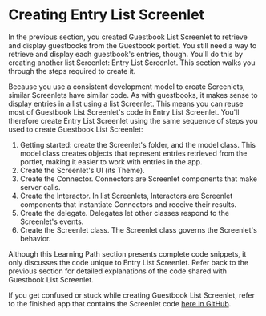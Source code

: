 # Creating Entry List Screenlet [](id=creating-entry-list-screenlet-ios)

In the previous section, you created Guestbook List Screenlet to retrieve and
display guestbooks from the Guestbook portlet. You still need a way to retrieve
and display each guestbook's entries, though. You'll do this by creating another
list Screenlet: Entry List Screenlet. This section walks you through the steps
required to create it. 

Because you use a consistent development model to create Screenlets, similar 
Screenlets have similar code. As with guestbooks, it makes sense to display 
entries in a list using a list Screenlet. This means you can reuse most of
Guestbook List Screenlet's code in Entry List Screenlet. You'll therefore create 
Entry List Screenlet using the same sequence of steps you used to create 
Guestbook List Screenlet: 

1.  Getting started: create the Screenlet's folder, and the model class. This 
    model class creates objects that represent entries retrieved from the 
    portlet, making it easier to work with entries in the app. 
2.  Create the Screenlet's UI (its Theme). 
3.  Create the Connector. Connectors are Screenlet components that make server 
    calls. 
4.  Create the Interactor. In list Screenlets, Interactors are Screenlet 
    components that instantiate Connectors and receive their results. 
5.  Create the delegate. Delegates let other classes respond to the Screenlet's 
    events. 
6.  Create the Screenlet class. The Screenlet class governs the Screenlet's 
    behavior. 

Although this Learning Path section presents complete code snippets, it only 
discusses the code unique to Entry List Screenlet. Refer back to the previous 
section for detailed explanations of the code shared with Guestbook List 
Screenlet. 

If you get confused or stuck while creating Guestbook List Screenlet, refer to 
the finished app that contains the Screenlet code 
[here in GitHub](https://github.com/liferay/liferay-docs/tree/6.2.x/develop/tutorials/code/05-mobile-ios/Liferay%20Guestbook).
